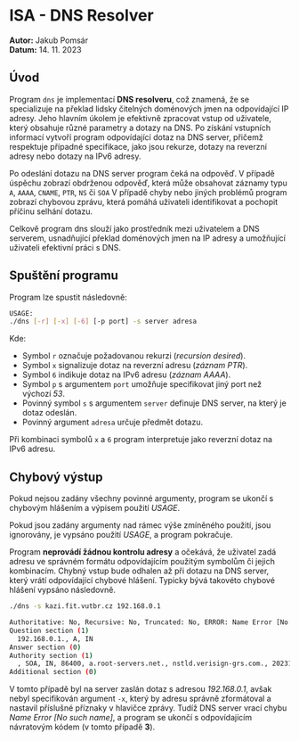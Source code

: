 # ISA - DNS Resolver

**Autor:** Jakub Pomsár  
**Datum:** 14. 11. 2023  

## Úvod

Program `dns` je implementací **DNS resolveru**, což znamená, že se specializuje na překlad lidsky čitelných doménových jmen na odpovídající IP adresy. Jeho hlavním úkolem je efektivně zpracovat vstup od uživatele, který obsahuje různé parametry a dotazy na DNS. Po získání vstupních informací vytvoří program odpovídající dotaz na DNS server, přičemž respektuje případné specifikace, jako jsou rekurze, dotazy na reverzní adresy nebo dotazy na IPv6 adresy.

Po odeslání dotazu na DNS server program čeká na odpověď. V případě úspěchu zobrazí obdrženou odpověď, která může obsahovat záznamy typu `A`, `AAAA`, `CNAME`, `PTR`, `NS` či `SOA`  V případě chyby nebo jiných problémů program zobrazí chybovou zprávu, která pomáhá uživateli identifikovat a pochopit příčinu selhání dotazu.

Celkově program dns slouží jako prostředník mezi uživatelem a DNS serverem, usnadňující překlad doménových jmen na IP adresy a umožňující uživateli efektivní práci s DNS.

## Spuštění programu
Program lze spustit následovně:

```bash
USAGE:
./dns [-r] [-x] [-6] [-p port] -s server adresa
```
Kde: <br>
*   Symbol `r` označuje požadovanou rekurzi (*recursion desired*).
*   Symbol `x` signalizuje dotaz na reverzní adresu (*záznam PTR*).
*   Symbol `6` indikuje dotaz na IPv6 adresu (*záznam AAAA*).
*   Symbol `p` s argumentem `port` umožňuje specifikovat jiný port než výchozí *53*.
*   Povinný symbol `s` s argumentem `server` definuje DNS server, na který je dotaz odeslán.
*   Povinný argument `adresa` určuje předmět dotazu.

Při kombinaci symbolů `x` a `6` program interpretuje jako reverzní dotaz na IPv6 adresu.

## Chybový výstup
Pokud nejsou zadány všechny povinné argumenty, program se ukončí s chybovým hlášením a výpisem použití *USAGE*.

Pokud jsou zadány argumenty nad rámec výše zmíněného použití, jsou ignorovány, je vypsáno použití *USAGE*, a program pokračuje.


Program **neprovádí žádnou kontrolu adresy** a očekává, že uživatel zadá adresu ve správném formátu odpovídajícím použitým symbolům či jejich kombinacím. Chybný vstup bude odhalen až při dotazu na DNS server, který vrátí odpovídající chybové hlášení. Typicky bývá takovéto chybové hlášení vypsáno následovně.

```bash
./dns -s kazi.fit.vutbr.cz 192.168.0.1

Authoritative: No, Recursive: No, Truncated: No, ERROR: Name Error [No such name]
Question section (1)
  192.168.0.1., A, IN
Answer section (0)
Authority section (1)
  , SOA, IN, 86400, a.root-servers.net., nstld.verisign-grs.com., 2023111400, 1800, 900, 604800, 86400
Additional section (0)
```
V tomto případě byl na server zaslán dotaz s adresou *192.168.0.1*, avšak nebyl specifikován argument `-x`, který by adresu správně zformátoval a nastavil příslušné příznaky v hlavičce zprávy. Tudíž DNS server vrací chybu *Name Error [No such name]*, a program se ukončí s odpovídajícím návratovým kódem (v tomto případě **3**).

